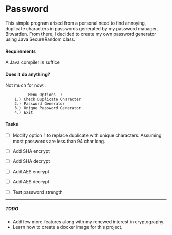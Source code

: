 # Password

This simple program arised from a personal need to find annoying, duplicate characters in passwords generated by my password manager, Bitwarden. From there, I decided to create my own password generator using Java SecureRandom class.


#### Requirements
A Java compiler is suffice


#### Does it do anything?
Not much for now..


```
        __Menu Options__:
    1.) Check Duplicate Character
    2.) Password Generator
    3.) Unique Password Generator
    4.) Exit
```


#### Tasks
- [ ] Modify option 1 to replace duplicate with unique characters. Assuming most passwords are less than 94 char long.
- [ ] Add SHA encrypt
- [ ] Add SHA decrypt
- [ ] Add AES encrypt
- [ ] Add AES decrypt
- [ ] Test password strength


---


##### TODO
* Add few more features along with my renewed interest in cryptography.
* Learn how to create a docker image for this project.

